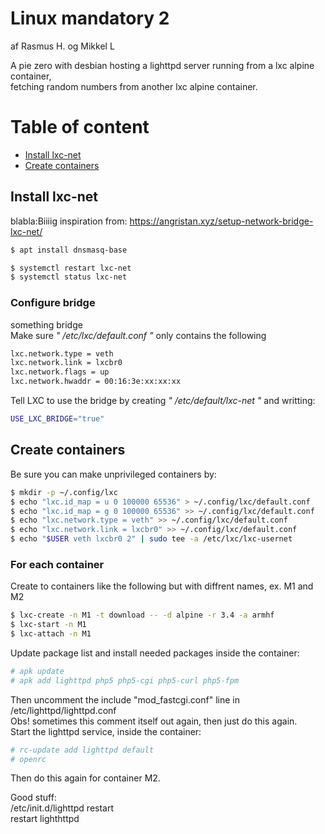 # Linux mandatory 2
af Rasmus H. og Mikkel L

A pie zero with desbian hosting a lighttpd server running from a lxc alpine container,  
fetching random numbers from another lxc alpine container.

# Table of content
- [Install lxc-net](##Install)
- [Create containers](##Create)

<!-- toc -->

## Install lxc-net
blabla:Biiiig inspiration from: https://angristan.xyz/setup-network-bridge-lxc-net/ 

```sh
$ apt install dnsmasq-base

$ systemctl restart lxc-net
$ systemctl status lxc-net
```
### Configure bridge
something bridge  
Make sure *" /etc/lxc/default.conf "* only contains the following  
```sh
lxc.network.type = veth
lxc.network.link = lxcbr0
lxc.network.flags = up
lxc.network.hwaddr = 00:16:3e:xx:xx:xx
```
Tell LXC to use the bridge by creating *" /etc/default/lxc-net "* and writting:
```sh
USE_LXC_BRIDGE="true"
```

## Create containers
Be sure you can make unprivileged containers by:  

```sh
$ mkdir -p ~/.config/lxc
$ echo "lxc.id_map = u 0 100000 65536" > ~/.config/lxc/default.conf
$ echo "lxc.id_map = g 0 100000 65536" >> ~/.config/lxc/default.conf
$ echo "lxc.network.type = veth" >> ~/.config/lxc/default.conf
$ echo "lxc.network.link = lxcbr0" >> ~/.config/lxc/default.conf
$ echo "$USER veth lxcbr0 2" | sudo tee -a /etc/lxc/lxc-usernet
```
### For each container

Create to containers like the following but with diffrent names, ex. M1 and M2  

```sh
$ lxc-create -n M1 -t download -- -d alpine -r 3.4 -a armhf
$ lxc-start -n M1
$ lxc-attach -n M1
```
Update package list and install needed packages inside the container:    
```sh
# apk update
# apk add lighttpd php5 php5-cgi php5-curl php5-fpm
```
Then uncomment the include "mod_fastcgi.conf" line in /etc/lighttpd/lighttpd.conf  
Obs! sometimes this comment itself out again, then just do this again.  
Start the lighttpd service, inside the container:
```sh
# rc-update add lighttpd default
# openrc
```
Then do this again for container M2.
  
Good stuff:  
/etc/init.d/lighttpd restart  
restart lighthttpd
